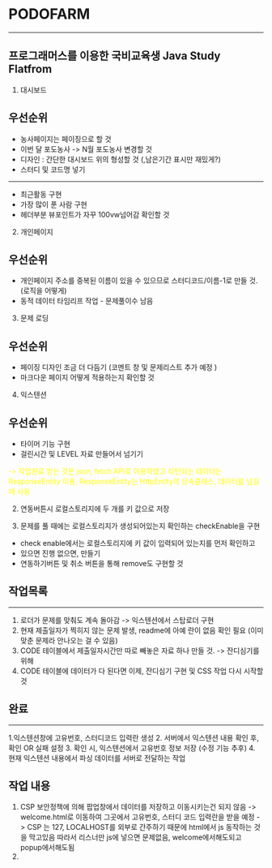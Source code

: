 # PODOFARM
---

## 프로그래머스를 이용한 국비교육생 Java Study Flatfrom




1. 대시보드
## 우선순위
 - 농사페이지는 페이징으로 할 것
 -  이번 달 포도농사 -> N월 포도농사 변경할 것
 - 디자인 : 간단한 대시보드 위의 형성할 것 (,남은기간 표시만 재밌게?)
 - 스터디 및 코드명 넣기 
--------------------------------------------
 - 최근활동 구현
 - 가장 많이 푼 사람 구현
 - 헤더부분 뷰포인트가 자꾸 100vw넘어감 확인할 것 
2. 개인페이지
## 우선순위 
 - 개인페이지 주소를 중복된 이름이 있을 수 있으므로 스터디코드/이름-1로 만들 것. (로직을 어떻게)
 - 동적 데이터 타임리프 작업 - 문제풀이수 남음 

3. 문제 로딩
## 우선순위
 - 페이징 디자인 조금 더 다듬기 (코멘트 창 및 문제리스트 추가 예정 )
 - 마크다운 페이지 어떻게 적용하는지 확인할 것 

4. 익스텐션
## 우선순위
 - 타이머 기능 구현
 - 걸린시간 및 LEVEL 자료 만들어서 넘기기





<span style="color:yellow">  -> 작업완료 받는 것은 json, fetch API로 이용하였고 리턴되는 데이터는
ResponseEntity 이용,  ResponseEntity는 HttpEntity의 상속클래스, 데이터를 넘길때 사용
</span>


2. 연동버튼시 로컬스토리지에 두 개를 키 값으로 저장


3. 문제를 풀 때에는 로컬스토리지가 생성되어있는지 확인하는 checkEnable을 구현
 - check enable에서는 로컬스토리지에 키 값이 입력되어 있는지를 먼저 확인하고
 - 있으면 진행 없으면, 만들기
 - 연동하기버튼 및 취소 버튼을 통해 remove도 구현할 것

## 작업목록
--------------------
1. 로더가 문제를 맞춰도 계속 돌아감 -> 익스텐션에서 스탑로더 구현
2. 현재 제출일자가 찍히지 않는 문제 발생, readme에 아예 란이 없음 확인 필요 (이미 맞춘 문제라 안나오는 걸 수 있음)
3. CODE 테이블에서 제출일자시간만 따로 빼놓은 자료 하나 만들 것. -> 잔디심기를 위해
4. CODE 테이블에 데이터가 다 된다면 이제, 잔디심기 구현 및 CSS 작업 다시 시작할 것 


## 완료
-----------------
1.익스텐션창에 고유번호, 스터디코드 입력란 생성
2. 서버에서 익스텐션 내용 확인 후, 확인 OR 실패 설정
3. 확인 시, 익스텐션에서 고유번호 정보 저장 (수정 기능 추후)
4. 현재 익스텐션 내용에서 파싱 데이터를 서버로 전달하는 작업



## 작업 내용
1. CSP 보안정책에 의해 팝업창에서 데이터를 저장하고 이동시키는건 되지 않음
-> welcome.html로 이동하여 그곳에서 고유번호, 스터디 코드 입력란을 받을 예정
-> CSP 는 127, LOCALHOST를 외부로 간주하기 때문에 html에서 js 동작하는 것을 막고있음
따라서 리스너만 js에 넣으면 문제없음, welcome에서해도되고 popup에서해도됨
2. 


